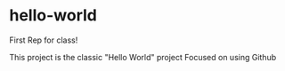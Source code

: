 # hello-world
First Rep for class!

This project is the classic "Hello World" project
Focused on using Github
